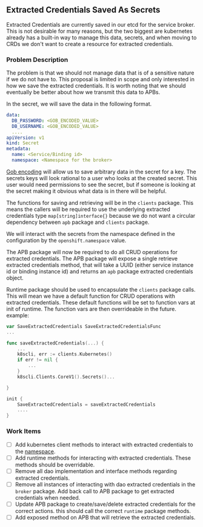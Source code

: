 ## Extracted Credentials Saved As Secrets

Extracted Credentials are currently saved in our etcd for the service broker. This is not desirable for many reasons, but the two biggest are kubernetes already has a built-in way to manage this data, secrets, and when moving to CRDs we don't want to create a resource for extracted credentials.

### Problem Description
The problem is that we should not manage data that is of a sensitive nature if we do not have to. This proposal is limited in scope and only interested in how we save the extracted credentials. It is worth noting that we should eventually be better about how we transmit this data to APBs. 

In the secret, we will save the data in the following format.
```yaml
data:
  DB_PASSWORD: <GOB_ENCODED_VALUE>
  DB_USERNAME: <GOB_ENCODED_VALUE>
  ....
apiVersion: v1
kind: Secret
metadata:
  name: <Service/Binding id>
  namespace: <Namespace for the broker>
```

[Gob encoding](https://godoc.org/encoding/gob) will allow us to save arbitrary data in the secret for a key. The secrets keys will look rational to a user who looks at the created secret. This user would need permissions to see the secret, but if someone is looking at the secret making it obvious what data is in there will be helpful. 

The functions for saving and retrieving will be in the `clients` package. This means the callers will be required to use the underlying extracted credentials type `map[string]interface{}` because we do not want a circular dependency between `apb` package and `clients` package. 

We will interact with the secrets from the namespace defined in the configuration by the `openshift.namespace` value. 

The APB package will now be required to do all CRUD operations for extracted credentials. The APB package will expose a single retrieve extracted credentials method, that will take a UUID (either service instance id or binding instance id) and returns an `apb` package extracted credentials object.

Runtime package should be used to encapsulate the `clients` package calls. This will mean we have a default function for CRUD operations with extracted credentials. These default functions will be set to function vars at init of runtime. The function vars are then overrideable in the future. example:
```go
var SaveExtractedCredentials SaveExtractedCredentialsFunc
...

func saveExtractedCredentials(...) {
    ...
    k8scli, err := clients.Kubernetes()
    if err != nil {
        ...
    }
    k8scli.Clients.CoreV1().Secrets()...

}

init {
    SaveExtractedCredentials = saveExtractedCredentials
    ....
}
```


### Work Items
- [ ] Add kubernetes client methods to interact with extracted credentials to the [namespace](https://github.com/openshift/ansible-service-broker/blob/master/docs/config.md#openshift-configuration). 
- [ ] Add runtime methods for interacting with extracted credentials. These methods should be overridable. 
- [ ] Remove all dao implementation and interface methods regarding extracted credentials.
- [ ] Remove all instances of interacting with dao extracted credentials in the `broker` package. Add back call to APB package to get extracted credentials when needed.
- [ ] Update APB package to create/save/delete extracted credentials for the correct actions. this should call the correct `runtime` package methods.
- [ ] Add exposed method on APB  that will retrieve the extracted credentials.